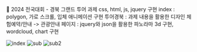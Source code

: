 📖 2024 전국대회 - 경북 그랜드 투어 과제
css, html, js, jquery 구현
index : polygon, 가로 스크롤, 입체 애니메이션 구현
투어경북 : 과제 내용을 활용한 디자인
체험예약/안내 -> 관광안내 페이지 : jquery와 json을 활용한 파노라마 3d 구현, wordcloud, chart 구현

![index](design/index.png)
![sub](design/sub.png)
![sub2](design/sub2.png)
